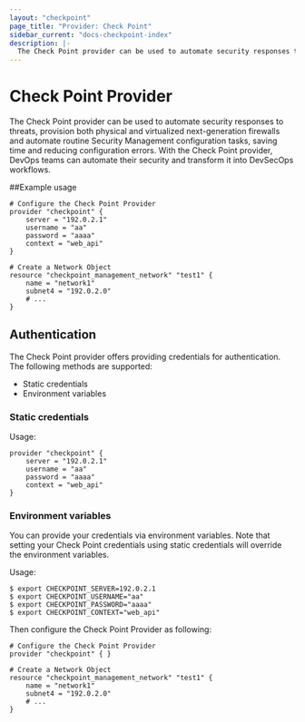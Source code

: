 ```yaml
---
layout: "checkpoint"
page_title: "Provider: Check Point"
sidebar_current: "docs-checkpoint-index"
description: |-
  The Check Point provider can be used to automate security responses to threats, provision both physical and virtualized next-generation firewalls and automate routine Security Management configuration tasks, saving time and reducing configuration errors. With the Check Point provider, DevOps teams can automate their security and transform it into DevSecOps workflows.
---
```


# Check Point Provider

The Check Point provider can be used to automate security responses to threats, provision both physical and virtualized next-generation firewalls and automate routine Security Management configuration tasks, saving time and reducing configuration errors. With the Check Point provider, DevOps teams can automate their security and transform it into DevSecOps workflows.

##Example usage
```hcl
# Configure the Check Point Provider
provider "checkpoint" {
	server = "192.0.2.1"
	username = "aa"
	password = "aaaa"
	context = "web_api"
}

# Create a Network Object
resource "checkpoint_management_network" "test1" {
	name = "network1"
	subnet4 = "192.0.2.0"
	# ...
}
```
## Authentication

The Check Point provider offers providing credentials for authentication. The following methods are supported:

- Static credentials
- Environment variables

### Static credentials

Usage:
```hcl
provider "checkpoint" {
	server = "192.0.2.1"
	username = "aa"
	password = "aaaa"
	context = "web_api"
}
```

### Environment variables
You can provide your credentials via environment variables. Note that setting your Check Point credentials using static credentials will override the environment variables.

Usage:

```hcl
$ export CHECKPOINT_SERVER=192.0.2.1
$ export CHECKPOINT_USERNAME="aa"
$ export CHECKPOINT_PASSWORD="aaaa"
$ export CHECKPOINT_CONTEXT="web_api"
```

Then configure the Check Point Provider as following:

```hcl
# Configure the Check Point Provider
provider "checkpoint" { }

# Create a Network Object
resource "checkpoint_management_network" "test1" {
	name = "network1"
	subnet4 = "192.0.2.0"
	# ...
}
```

